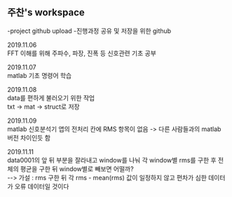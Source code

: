﻿## 주찬's workspace
 -project github upload
 -진행과정 공유 및 저장을 위한 github


2019.11.06  
FFT 이해를 위해 주파수, 파장, 진폭 등 신호관련 기초 공부

2019.11.07  
matlab 기초 명령어 학습

2019.11.08  
data를 편하게 불러오기 위한 작업  
txt -> mat -> struct로 저장

2019.11.09  
matlab 신호분석기 앱의 전처리 칸에 RMS 항목이 없음 -> 다른 사람들과의 matlab 버전 차이인듯 함  

2019.11.11  
data0001의 앞 뒤 부분을 잘라내고 window를 나눠 각 window별 rms를 구한 후 전체의 평균을 구한 뒤 window별로 빼보면 어떨까?  
--> 가설 : rms 구한 뒤 각 rms - mean(rms) 값이 일정하지 않고 편차가 심한 데이터가 오류 데이터일 것이다
